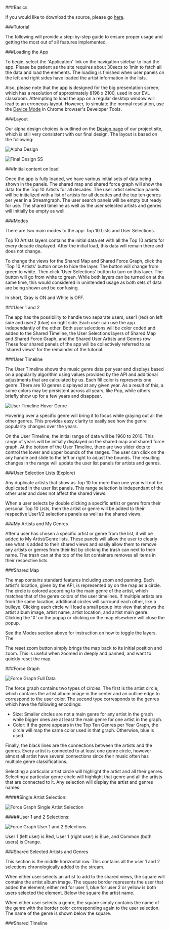 ###Basics

If you would like to download the source, please go [here]().


###Tutorial

The following will provide a step-by-step guide to ensure proper usage and getting the most out of all features implemented. 

###Loading the App

To begin, select the 'Application' link on the navigation sidebar to load the app. Please be patient as the site requires about 30secs to 1min to fetch all the data and load the elements. The loading is finished when user panels on the left and right sides have loaded the artist information in the lists. 

Also, please note that the app is designed for the big presentation screen, which has a resolution of approximately 8196 x 2100, used in our EVL classroom. Attempting to load the app on a regular desktop window will lead to an erroneous layout. However, to simulate the normal resolution, use the [Device Mode](https://developers.google.com/web/tools/chrome-devtools/iterate/device-mode/) in Chrome browser's Developer Tools.

###Layout

Our alpha design choices is outlined on the [Design page](http://mvallu.github.io/CS-424-Project-3/design.html) of our project site, which is still very consistent with our final design. The layout is based on the following:

![Alpha Design](http://mvallu.github.io/CS-424-Project-3/design/areas-detailed.png)

![Final Design SS]()

###Initial content on load

Once the app is fully loaded, we have various initial sets of data being shown in the panels. The shared map and shared force graph will show the data for the Top 10 Artists for all decades. The user artist selection panels will be initialized with a list of artists for all decades and the top ten genres per year in a Streamgraph. The user search panels will be empty but ready for use. The shared timeline as well as the user selected artists and genres will initially be empty as well.

###Modes

There are two main modes to the app: Top 10 Lists and User Selections.

Top 10 Artists layers contains the initial data set with all the Top 10 artists for every decade displayed. After the initial load, this data will remain there and does not change. 

To change the views for the Shared Map and Shared Force Graph, click the 'Top 10 Artists' button once to hide the layer. The button will change from green to white. Then click 'User Selections' button to turn on this layer. The button will go from white to green. While both layers can be turned on at the same time, this would considered in unintended usage as both sets of data are being shown and be confusing.

In short, Gray is ON and White is OFF.

###User 1 and 2

The app has the possibility to handle two separate users, user1 (red) on left side and user2 (blue) on right side. Each user can use the app independantly of the other. Both user selections will be color coded and added to the Shared Timeline, the User Selections layers of Shared Map and Shared Force Graph, and the Shared User Artists and Genres row. These four shared panels of the app will be collectively referred to as 'shared views' for the remainder of the tutorial.

###User Timeline

The User Timeline shows the music genre data per year and displays based on a popularity algorithm using values provided by the API and additional adjustments that are calculated by us. Each fill color is represents one genre. There are 10 genres displayed at any given year. As a result of this, a some colors may be persistent across all years, like Pop, while others briefly show up for a few years and disappear. 

![User Timeline Hover Genre](stream_hover.PNG)

Hovering over a specific genre will bring it to focus while graying out all the other genres. This provides easy clarity to easily see how the genre popularity changes over the years.

On the User Timeline, the initial range of data will be 1960 to 2010. This range of years will be initially displayed on the shared map and shared force graph. At the bottom of the User Timeline, there are two slider dots to control the lower and upper bounds of the ranges. The user can click on the any handle and slide to the left or right to adjust the bounds. The resulting changes in the range will update the user list panels for artists and genres.

###User Selection Lists (Explore)

Any duplicate artists that show as Top 10 for more than one year will not be duplicated in the user list panels. This range selection is independant of the other user and does not affect the shared views.

When a user selects by double clicking a specific artist or genre from their personal Top 10 Lists, then the artist or genre will be added to their respective User1/2 selections panels as well as the shared views.

###My Artists and My Genres

After a user has chosen a specific artist or genre from the list, it will be added to My Artist/Genre lists. These panels will allow the user to clearly see what is added to their shared views and easily allow them to remove any artists or genres from their list by clicking the trash can next to their name. The trash can at the top of the list containers removes all items in their respective lists.

###Shared Map

The map contains standard features including zoom and panning. Each artist's location, given by the API, is represented by on the map as a circle. The circle is colored according to the main genre of the artist, which matches that of the genre colors of the user timelines. If multiple artists are from the same location, additional circles will surround each other, like a bulleye. Clicking each circle will load a small popup into view that shows the artist album image, artist name, artist location, and artist main genre. Clicking the 'X' on the popup or clicking on the map elsewhere will close the popup. 

See the Modes section above for instruction on how to toggle the layers. The 

The reset zoom button simply brings the map back to its initial position and zoom. This is useful when zoomed in deeply and panned, and want to quickly reset the map.

###Force Graph

![Force Graph Full Data](forcegraph_top.PNG)

The force graph contains two types of circles. The first is the artist circle, which contains the artist album image in the center and an outline edge to correspond to the user color. The second type corresponds to the genres which have the following encodings:

- Size: Smaller circles are not a main genre for any artist in the graph while bigger ones are at least the main genre for one artist in the graph.
- Color: If the genre appears in the Top Ten Genres per Year Graph, the circle will map the same color used in that graph. Otherwise, blue is used. 

Finally, the black lines are the connections between the artists and the genres. Every artist is connected to at least one genre circle, however almost all artist have several connections since their music often has multiple genre classifications.

Selecting a particular artist circle will highlight the artist and all their genres. Selecting a particular genre circle will highlight that genre and all the artists that are connected to it. Any selection will display the artist and genres names.

#####Single Artist Selection:

![Force Graph Single Artist Selection](forcegraph_selection.PNG)


#####User 1 and 2 Selections:

![Force Graph User 1 and 2 Selections](forcegraph_users.PNG)

User 1 (left user) is Red, User 1 (right user) is Blue, and Common (both users) is Orange.



###Shared Selected Artists and Genres



This section is the middle horizontal row. This contains all the user 1 and 2 selections chronologically added to the stream. 

When either user selects an artist to add to the shared views, the square will contains the artist album image. The square border represents the user that added the element; either red for user 1, blue for user 2 or yellow is both users selected the element. Below the square the artist name. 

When either user selects a genre, the square simply contains the name of the genre with the border color corresponding again to the user selection. The name of the genre is shown below the square.

###Shared Timeline

